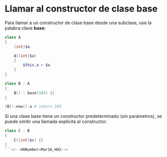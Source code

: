 # Llamar al constructor de clase base

Para llamar a un constructor de clase base desde una subclase, use la palabra clave **base**:

```PowerShell
class A 
{
    [int]$a

    A([int]$a)
    {
        $this.a = $a
    }
}

class B : A
{
    B() : base(103) {}
}

[B]::new().a # return 103
```

Si una clase base tiene un constructor predeterminado (sin parámetros), se puede omitir una llamada explícita al constructor:

```PowerShell
class C : B
{
    C([int]$c) {}
}
```<!--HONumber=Mar16_HO2-->
